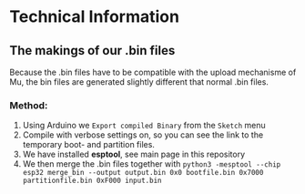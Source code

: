 # Technical Information

## The makings of our .bin files
Because the .bin files have to be compatible with the upload mechanisme of Mu, the bin files are generated slightly different that normal .bin files.

### Method:
1. Using Arduino we `Export compiled Binary` from the `Sketch` menu
2. Compile with verbose settings on, so you can see the link to the temporary boot- and partition files.
3. We have installed __esptool__, see main page in this repository
4. We then merge the .bin files together with `python3 -mesptool --chip esp32 merge_bin --output output.bin 0x0 bootfile.bin 0x7000 partitionfile.bin 0xF000 input.bin`
